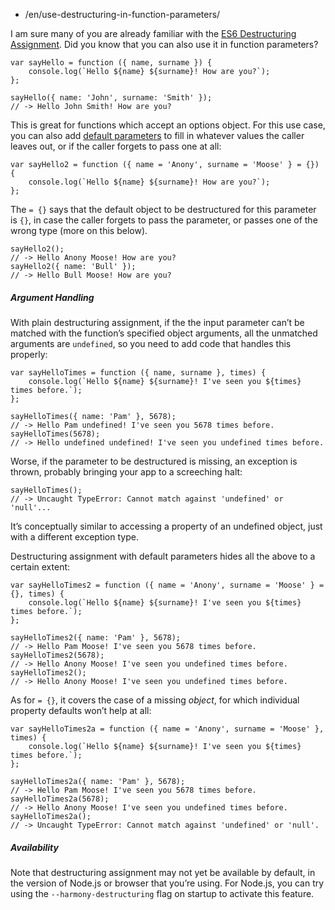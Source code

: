 -   /en/use-destructuring-in-function-parameters/

I am sure many of you are already familiar with the [ES6 Destructuring Assignment](https://developer.mozilla.org/en-US/docs/Web/JavaScript/Reference/Operators/Destructuring_assignment). Did you know that you can also use it in function parameters?

    var sayHello = function ({ name, surname }) {
        console.log(`Hello ${name} ${surname}! How are you?`);
    };

    sayHello({ name: 'John', surname: 'Smith' });
    // -> Hello John Smith! How are you?

This is great for functions which accept an options object. For this use case, you can also add [default parameters](https://developer.mozilla.org/en-US/docs/Web/JavaScript/Reference/Functions/Default_parameters) to fill in whatever values the caller leaves out, or if the caller forgets to pass one at all:

    var sayHello2 = function ({ name = 'Anony', surname = 'Moose' } = {}) {
        console.log(`Hello ${name} ${surname}! How are you?`);
    };

The `= {}` says that the default object to be destructured for this parameter is `{}`, in case the caller forgets to pass the parameter, or passes one of the wrong type (more on this below).

    sayHello2();
    // -> Hello Anony Moose! How are you?
    sayHello2({ name: 'Bull' });
    // -> Hello Bull Moose! How are you?

##### Argument Handling

With plain destructuring assignment, if the the input parameter can’t be matched with the function’s specified object arguments, all the unmatched arguments are `undefined`, so you need to add code that handles this properly:

    var sayHelloTimes = function ({ name, surname }, times) {
        console.log(`Hello ${name} ${surname}! I've seen you ${times} times before.`);
    };

    sayHelloTimes({ name: 'Pam' }, 5678);
    // -> Hello Pam undefined! I've seen you 5678 times before.
    sayHelloTimes(5678);
    // -> Hello undefined undefined! I've seen you undefined times before.

Worse, if the parameter to be destructured is missing, an exception is thrown, probably bringing your app to a screeching halt:

    sayHelloTimes();
    // -> Uncaught TypeError: Cannot match against 'undefined' or 'null'...

It’s conceptually similar to accessing a property of an undefined object, just with a different exception type.

Destructuring assignment with default parameters hides all the above to a certain extent:

    var sayHelloTimes2 = function ({ name = 'Anony', surname = 'Moose' } = {}, times) {
        console.log(`Hello ${name} ${surname}! I've seen you ${times} times before.`);
    };

    sayHelloTimes2({ name: 'Pam' }, 5678);
    // -> Hello Pam Moose! I've seen you 5678 times before.
    sayHelloTimes2(5678);
    // -> Hello Anony Moose! I've seen you undefined times before.
    sayHelloTimes2();
    // -> Hello Anony Moose! I've seen you undefined times before.

As for `= {}`, it covers the case of a missing *object*, for which individual property defaults won’t help at all:

    var sayHelloTimes2a = function ({ name = 'Anony', surname = 'Moose' }, times) {
        console.log(`Hello ${name} ${surname}! I've seen you ${times} times before.`);
    };

    sayHelloTimes2a({ name: 'Pam' }, 5678);
    // -> Hello Pam Moose! I've seen you 5678 times before.
    sayHelloTimes2a(5678);
    // -> Hello Anony Moose! I've seen you undefined times before.
    sayHelloTimes2a();
    // -> Uncaught TypeError: Cannot match against 'undefined' or 'null'.

##### Availability

Note that destructuring assignment may not yet be available by default, in the version of Node.js or browser that you’re using. For Node.js, you can try using the `--harmony-destructuring` flag on startup to activate this feature.
